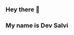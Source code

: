 ### Hey there 👋

<!--
**M720d/M720d** is a ✨ _special_ ✨ repository because its `README.md` (this file) appears on your GitHub profile.

Here are some ideas to get you started:aldkjfa

- 🔭 I’m currently working on ...dlkfjadlfddl
- 🌱 I’m currently learning ...09..
- 👯 I’m looking to collaborate on ...fffkldgslkgfjdlkgadkfnakjd
- 🤔 I’m looking for help with ...lerjf ldskfjdlsakf
- 💬 Ask me about ....dd
- 📫 How to reach me: ....,.
- 😄 Pronouns: ...
- ⚡ Fun fact: ....
-->

### My name is Dev Salvi


